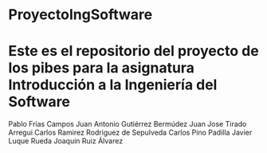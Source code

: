 # ProyectoIngSoftware
Este es el repositorio del proyecto de los pibes para la asignatura Introducción a la Ingeniería del Software
=======
Pablo Frías Campos
Juan Antonio Gutiérrez Bermúdez
Juan Jose Tirado Arregui
Carlos Ramirez Rodriguez de Sepulveda
Carlos Pino Padilla
Javier Luque Rueda
Joaquín Ruiz Álvarez

